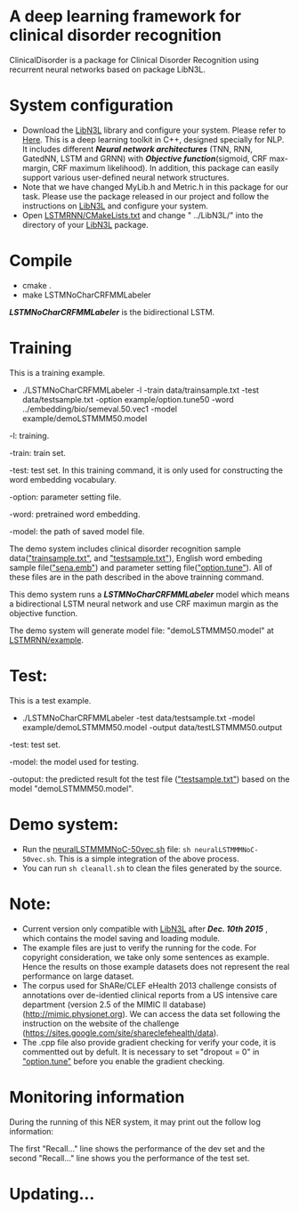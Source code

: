 A deep learning framework for clinical disorder recognition
======
ClinicalDisorder is a package for Clinical Disorder Recognition using recurrent neural networks based on package LibN3L. 

System configuration
======
* Download the [LibN3L](https://github.com/SUTDNLP/LibN3L) library and configure your system. Please refer to [Here](https://github.com/SUTDNLP/LibN3L). This is a deep learning toolkit in C++, designed specially for NLP. It includes different ***Neural network architectures*** (TNN, RNN, GatedNN, LSTM and GRNN) with ***Objective function***(sigmoid, CRF max-margin, CRF maximum likelihood). In addition, this package can easily support various user-defined neural network structures.
* Note that we have changed MyLib.h and Metric.h in this package for our task. Please use the package released in our project and follow the instructions on [LibN3L](https://github.com/SUTDNLP/LibN3L) and configure your system.
* Open [LSTMRNN/CMakeLists.txt](CMakeLists.txt) and change " ../LibN3L/" into the directory of your [LibN3L](https://github.com/SUTDNLP/LibN3L) package.

Compile
======
* cmake .
* make LSTMNoCharCRFMMLabeler

***LSTMNoCharCRFMMLabeler*** is the bidirectional LSTM.

Training
=====
This is a training example.

* ./LSTMNoCharCRFMMLabeler -l -train data/trainsample.txt -test data/testsample.txt -option example/option.tune50 -word ../embedding/bio/semeval.50.vec1 -model example/demoLSTMMM50.model

-l: training. 

-train: train set. 

-test: test set. In this training command, it is only used for constructing the word embedding vocabulary. 

-option:  parameter setting file. 

-word: pretrained word embedding. 

-model: the path of saved model file. 



The demo system includes clinical disorder recognition sample data(["trainsample.txt"](LSTMRNN/data/trainsample.txt), and ["testsample.txt"](LSTMRNN/data/testsample.txt)), English word embeding sample file(["sena.emb"](embeddings/senna/sena.emb)) and parameter setting file(["option.tune"](LSTMRNN/example/optiontune)). All of these files are in the path described in the above trainning command.
 
This demo system runs a ***LSTMNoCharCRFMMLabeler*** model which means a bidirectional LSTM neural network and use CRF maximun margin as the objective function. 

The demo system will generate model file: "demoLSTMMM50.model" at [LSTMRNN/example](example).

Test:
=====

This is a test example.

* ./LSTMNoCharCRFMMLabeler -test data/testsample.txt -model example/demoLSTMMM50.model -output data/testLSTMMM50.output

-test: test set.

-model: the model used for testing.

-outoput: the predicted result fot the test file (["testsample.txt"](LSTMRNN/data/testsample.txt)) based on the model "demoLSTMMM50.model".

Demo system:
=====
* Run the [neuralLSTMMMNoC-50vec.sh](LSTMRNN/neuralLSTMMMNoC-50vec.sh) file: `sh neuralLSTMMMNoC-50vec.sh`. This is a simple integration of the above process.
* You can run `sh cleanall.sh` to clean the files generated by the source.

Note: 
======
* Current version only compatible with [LibN3L](https://github.com/SUTDNLP/LibN3L) after ***Dec. 10th 2015*** , which contains the model saving and loading module.
* The example files are just to verify the running for the code. For copyright consideration, we take only some sentences as example. Hence the results on those example datasets does not represent the real performance on large dataset.
* The corpus used for ShARe/CLEF eHealth 2013 challenge consists of annotations over de-identied clinical reports from a US intensive care department (version 2.5 of the MIMIC II database)(http://mimic.physionet.org). We can access the data set following the instruction on the website of the challenge (https://sites.google.com/site/shareclefehealth/data).
* The .cpp file also provide gradient checking for verify your code, it is commentted out by defult. It is necessary to set "dropout = 0" in ["option.tune"](LSTMRNN/example/optiontune) before you enable the gradient checking.


Monitoring information
=====
During the running of this NER system, it may print out the follow log information:


The first "Recall..." line shows the performance of the dev set and the second "Recall..." line shows 
you the performance of the test set.


Updating...
====

